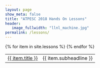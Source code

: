 ```yaml
---
layout: page
show_meta: false
title: "ATPESC 2018 Hands On Lessons"
header:
   image_fullwidth: "llnl_machine.jpg"
permalink: /lessons/
---
```


<table>
{% for item in site.lessons %}
<tr>
<td><a href="{{ item.url }}">{{ item.title }}</a></td>
<td>{{ item.subheadline }}</td>
</tr>
{% endfor %}
</table>
